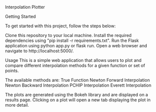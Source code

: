 Interpolation Plotter

Getting Started

To get started with this project, follow the steps below:

Clone this repository to your local machine.
Install the required dependencies using "pip install -r requirements.txt".
Run the Flask application using python app.py or flask run.
Open a web browser and navigate to http://localhost:5000/.

Usage
This is a simple web application that allows users to plot and compare different interpolation methods for a given function or set of points.

The available methods are:
    True Function
    Newton Forward Interpolation
    Newton Backward Interpolation
    PCHIP Interpolation
    Everett Interpolation

The plots are generated using the Bokeh library and are displayed on a results page. Clicking on a plot will open a new tab displaying the plot in more detail.